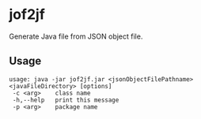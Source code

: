 # jof2jf

Generate Java file from JSON object file.

## Usage

```shell
usage: java -jar jof2jf.jar <jsonObjectFilePathname> <javaFileDirectory> [options]
 -c <arg>    class name
 -h,--help   print this message
 -p <arg>    package name
```
